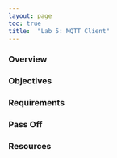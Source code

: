 ```yaml
---
layout: page
toc: true
title:  "Lab 5: MQTT Client"
---
```


### Overview


### Objectives


### Requirements


### Pass Off


### Resources

